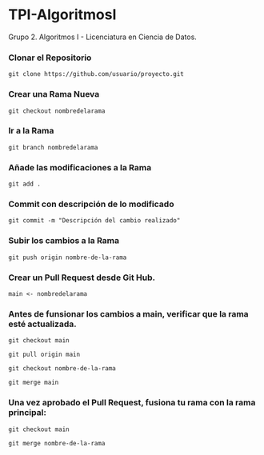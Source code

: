 # TPI-AlgoritmosI
Grupo 2. Algoritmos I - Licenciatura en Ciencia de Datos. 

### Clonar el Repositorio
```
git clone https://github.com/usuario/proyecto.git
```

### Crear una Rama Nueva
```
git checkout nombredelarama
```

### Ir a la Rama
```
git branch nombredelarama
```

### Añade las modificaciones a la Rama
```
git add .
```

### Commit con descripción de lo modificado
```
git commit -m "Descripción del cambio realizado"
```

### Subir los cambios a la Rama
```
git push origin nombre-de-la-rama
```

### Crear un Pull Request desde Git Hub. 
```
main <- nombredelarama
```

### Antes de funsionar los cambios a main, verificar que la rama esté actualizada.
```
git checkout main
```
```
git pull origin main
```
```
git checkout nombre-de-la-rama
```
```
git merge main
```

### Una vez aprobado el Pull Request, fusiona tu rama con la rama principal:
```
git checkout main
```
```
git merge nombre-de-la-rama
```
